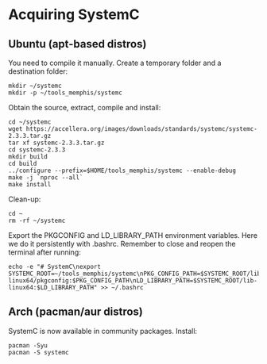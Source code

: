 # Acquiring SystemC

## Ubuntu (apt-based distros)

You need to compile it manually. Create a temporary folder and a destination folder:
```console
mkdir ~/systemc
mkdir -p ~/tools_memphis/systemc
```

Obtain the source, extract, compile and install:
```console
cd ~/systemc
wget https://accellera.org/images/downloads/standards/systemc/systemc-2.3.3.tar.gz
tar xf systemc-2.3.3.tar.gz
cd systemc-2.3.3
mkdir build
cd build
../configure --prefix=$HOME/tools_memphis/systemc --enable-debug
make -j `nproc --all`
make install
```

Clean-up:
```console
cd ~
rm -rf ~/systemc
```

Export the PKGCONFIG and LD_LIBRARY_PATH environment variables. Here we do it persistently with .bashrc. Remember to close and reopen the terminal after running: 
```console
echo -e "# SystemC\nexport SYSTEMC_ROOT=~/tools_memphis/systemc\nPKG_CONFIG_PATH=$SYSTEMC_ROOT/lib-linux64/pkgconfig:$PKG_CONFIG_PATH\nLD_LIBRARY_PATH=$SYSTEMC_ROOT/lib-linux64:$LD_LIBRARY_PATH" >> ~/.bashrc
```

## Arch (pacman/aur distros)

SystemC is now available in community packages.
Install:

```console
pacman -Syu
pacman -S systemc
```
